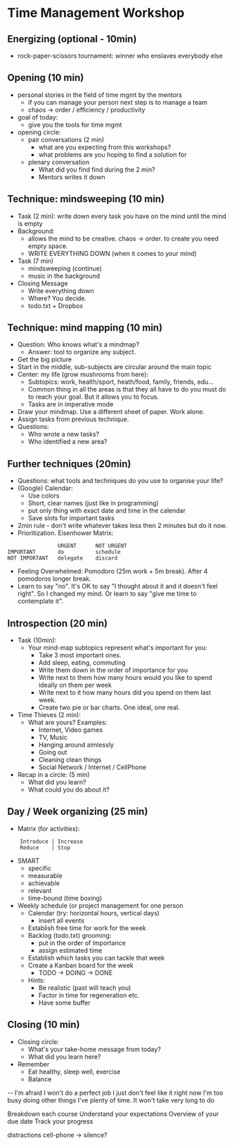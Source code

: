 # Time Management Workshop

## Energizing  (optional - 10min)
* rock-paper-scissors tournament: winner who enslaves everybody else 

## Opening (10 min)
* personal stories in the field of time mgmt by the mentors
    * if you can manage your person next step is to manage a team
    * chaos -> order / efficiency / productivity 
* goal of today: 
    * give you the tools for time mgmt
* opening circle:
    * pair conversations (2 min)
        * what are you expecting from this workshops?
        * what problems are you hoping to find a solution for
    * plenary conversation
        * What did you find find during the 2 min?
        * Mentors writes it down

## Technique: mindsweeping (10 min)
* Task (2 min): write down every task you have on the mind until the mind is empty
* Background: 
  * allows the mind to be creative. chaos -> order. to create you need empty space. 
  * WRITE EVERYTHING DOWN (when it comes to your mind)
* Task (7 min)
    * mindsweeping (continue)
    * music in the background
* Closing Message
    * Write everything down
    * Where? You decide.
    * todo.txt + Dropbox


## Technique: mind mapping (10 min)
* Question: Who knows what's a mindmap?
  * Answer: tool to organize any subject.
* Get the big picture
* Start in the middle, sub-subjects are circular around the main topic
* Center: my life (grow mushrooms from here):
    * Subtopics: work, health/sport, heath/food, family, friends, edu...
    * Common thing in all the areas is that they all have to do you must do to reach your goal. But it allows you to focus.
    * Tasks are in imperative mode
* Draw your mindmap. Use a different sheet of paper. Work alone.
* Assign tasks from previous technique.
* Questions:
    * Who wrote a new tasks?
    * Who identified a new area?

## Further techniques (20min)
* Questions: what tools and techniques do you use to organise your life?
* (Google) Calendar:
    * Use colors
    * Short, clear names (just like in programming)
    * put only thing with exact date and time in the calendar
    * Save slots for important tasks
* 2min rule - don't write whatever takes less then 2 minutes but do it now.
* Prioritization. Eisenhower Matrix:
```
                URGENT      NOT URGENT 
IMPORTANT       do          schedule
NOT IMPORTANT   delegate    discard
```
* Feeling Overwhelmed: Pomodoro (25m work + 5m break). After 4 pomodoros longer break.
* Learn to say "no". It's OK to say "I thought about it and it doesn't feel right". So I changed my mind. Or learn to say "give me time to contemplate it".

## Introspection  (20 min)
* Task (10min):
    * Your mind-map subtopics represent what's important for you: 
        * Take 3 most important ones.
        * Add sleep, eating, commuting
        * Write them down in the order of importance for you
        * Write next to them how many hours would you like to spend ideally on them per week
        * Write next to it how many hours did you spend on them last week.
        * Create two pie or bar charts. One ideal, one real.
* Time Thieves (2 min):
    * What are yours? Examples:
        * Internet, Video games
        * TV, Music
        * Hanging around aimlessly
        * Going out
        * Cleaning clean things
        * Social Network / Internet / CellPhone
* Recap in a circle: (5 min)
    * What did you learn?
    * What could you do about it?
    

## Day / Week organizing (25 min)
* Matrix (for activities):
```
    Introduce | Increase
    Reduce    | Stop
```
* SMART
    * specific
    * measurable
    * achievable
    * relevant
    * time-bound (time boxing)
* Weekly schedule (or project management for one person
    * Calendar (try: horizontal hours, vertical days)
        * insert all events
    * Establish free time for work for the week
    * Backlog (todo.txt) grooming:
        * put in the order of importance
        * assign estimated time
    * Establish which tasks you can tackle that week
    * Create a Kanban board for the week
      *  TODO -> DOING -> DONE
    * Hints:
        * Be realistic (past will teach you)
        * Factor in time for regeneration etc.
        * Have some buffer

## Closing (10 min)
* Closing circle:
    * What's your take-home message from today?
    * What did you learn here?
* Remember
    * Eat healthy, sleep well, exercise
    * Balance
    
--
I'm afraid I won't do a perfect job
I just don't feel like it right now
I'm too busy doing other things
I've plenty of time. It won't take very long to do


Breakdown each course
Understand your expectations
Overview of your due date
Track your progress

distractions
    cell-phone -> silence?
